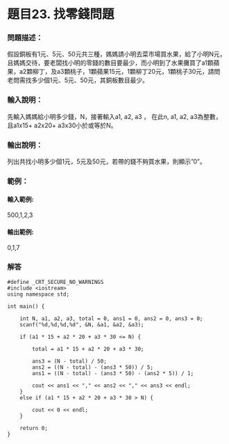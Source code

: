 # 題目23. 找零錢問題
### 問題描述：
假設銅板有1元、5元、50元共三種，媽媽請小明去菜市場買水果，給了小明N元，且媽媽交待，要老闆找小明的零錢的數目要最少，而小明到了水果攤買了a1顆蘋果，a2顆柳丁，及a3顆桃子，1顆蘋果15元，1顆柳丁20元，1顆桃子30元，請問老問需找多少個1元、5元、50元，其銅板數目最少。

### 輸入說明：
先輸入媽媽給小明多少錢，N，接著輸入a1, a2, a3 ， 在此n, a1, a2, a3為整數，且a1x15+ a2x20+ a3x30小於或等於N。

### 輸出說明：
列出共找小明多少個1元，5元及50元，若帶的錢不夠買水果，則顯示”0”。

### 範例：
#### 輸入範例:
500,1,2,3

#### 輸出範例:
0,1,7

### 解答
```
#define _CRT_SECURE_NO_WARNINGS
#include <iostream>  
using namespace std;

int main() {

    int N, a1, a2, a3, total = 0, ans1 = 0, ans2 = 0, ans3 = 0;
    scanf("%d,%d,%d,%d", &N, &a1, &a2, &a3);

    if (a1 * 15 + a2 * 20 + a3 * 30 <= N) {

        total = a1 * 15 + a2 * 20 + a3 * 30;

        ans3 = (N - total) / 50;
        ans2 = ((N - total) - (ans3 * 50)) / 5;
        ans1 = ((N - total) - (ans3 * 50) - (ans2 * 5)) / 1;

        cout << ans1 << "," << ans2 << "," << ans3 << endl;
    }
    else if (a1 * 15 + a2 * 20 + a3 * 30 > N) {

        cout << 0 << endl;
    }

    return 0;
}
```
